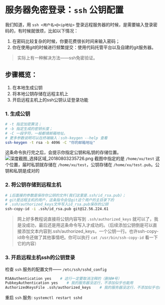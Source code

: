 # 服务器免密登录：`ssh` 公钥配置

我们知道，用
`ssh <用户名>@<ip地址>` 登录远程服务器的时候，是需要输入登录密码的，有时候就很烦，比如以下情况：

1. 在密码比较复杂的时候，你要花费很长时间来输入密码；
2. 你在使用git的时候进行频繁提交：使用代码托管平台以及自建的git服务器。

> 实际上有一种解决方法——ssh免密验证。

## 步骤概览：

1. 在本地生成公钥
2. 将本地公钥存储在远程主机上
3. 开启远程主机上的ssh公钥认证登录功能

### 1. 生成公钥

``` sh
# -t 指定加密算法；
# -b 指定生成的密钥长度；
# -C 一段字符，一般都填邮箱地址。
# 更多参数说明可以在终端输入：ssh-keygen --help 查看
ssh-keygen -t rsa -b 4096 -C "你的邮箱地址"
```

这条命令执行完之后，会提示你指定公钥和私钥的存储位置。
![深度截图_选择区域_20180803235726.png](https://upload-images.jianshu.io/upload_images/6434906-1e172ec7abc663b1.png?imageMogr2/auto-orient/strip%7CimageView2/2/w/1240)
截图中指定的是 `/home/xu/test` 这个位置，届时私钥就存储在 `/home/xu/test`，公钥存储在 `/home/xu/test.pub`。公钥和私钥是成对的

### 2. 将公钥存储到远程主机

``` sh
# i后面接的参数是保存你公钥的文件(我们这里是.ssh/id_rsa.pub)；
# git是远程主机的用户，这条指令会往git这个用户的主目录下的
# .ssh/authorized_keys文件写入id_rsa.pub保存的公钥
ssh-copy-id -i .ssh/id_rsa.pub git@12.56.224.61  
```

> 网上好多教程说直接将公钥内容写到 `.ssh/authorized_keys` 就可以了，我是没成功，最后还是用这条命令写入才成功的。（后续添加公钥倒是可以直接添加文本内容到.ssh/authorized_keys，一个公钥一行。也许ssh-copy-id命令还做了其他事情吧。你可以执行 `cat /usr/bin/ssh-copy-id` 看一下它的内容）

### 3. 开启远程主机ssh的公钥登录

检查 `ssh` 服务的配置文件—— `/etc/ssh/sshd_config`

``` sh
RSAAuthentication yes    # 这行一定要取消注释的（删掉#号）
PubkeyAuthentication yes    # 我的服务器没这行，不添加似乎也能用
AuthorizedKeysFile .ssh/authorized_keys    # 我的服务器没这行，不添加似乎也能用
```

重启 `ssh` 服务: `systemctl restart sshd`

